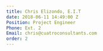 ```yaml
---
title: Chris Elizondo, E.I.T
date: 2018-06-11 14:49:00 Z
Position: Project Engineer
Phone: Ext. 2
Email: chris@cuatroconsultants.com​​
order: 2
---
```


